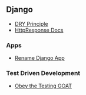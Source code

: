 ## Django
* [DRY Principle](https://docs.djangoproject.com/en/2.2/misc/design-philosophies/#don-t-repeat-yourself-dry)
* [HttpResponse Docs](https://docs.djangoproject.com/en/2.2/ref/request-response/)
### Apps
* [Rename Django App](https://stackoverflow.com/questions/8408046/how-to-change-the-name-of-a-django-app)
### Test Driven Development
* [Obey the Testing GOAT](https://www.obeythetestinggoat.com/)
<!--stackedit_data:
eyJoaXN0b3J5IjpbNDEyMjU2MzkxLDIzOTg1NzczMSw1OTkzND
kyNTQsMTY1NDIzMjg0MywtMTM2MDY4ODEwMl19
-->